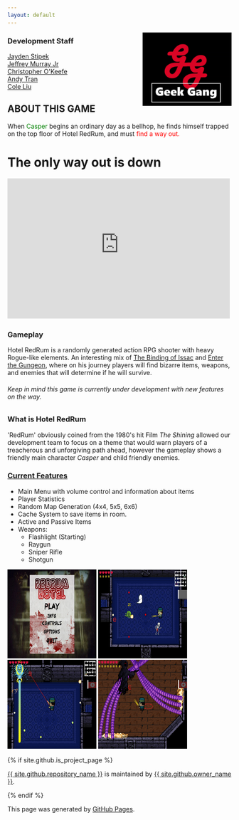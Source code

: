 ```yaml
---
layout: default
---
```

<img src= "./screenshots/logo.jpg" width="200px" style="float:right">

### Development Staff
[Jayden Stipek](https://www.linkedin.com/in/jayden-stipek-aa5460165/)  
[Jeffrey Murray Jr](https://www.linkedin.com/in/jeffmurjr/)  
[Christopher O'Keefe](https://www.linkedin.com/in/chris-o-keefe-a9bba9b7/)  
[Andy Tran](https://www.linkedin.com/in/andy-tran-8968b0170/)  
[Cole Liu](https://www.linkedin.com/in/colezhichen/)  

## ABOUT THIS GAME
When <font color="green">Casper</font> begins an ordinary day as a bellhop, he finds himself trapped on the top floor of Hotel RedRum, and must <font color="red">find a way out.</font>
# The only way out is down
<iframe width="500" height="315" src="https://www.youtube-nocookie.com/embed/IxQwqimojLA" frameborder="0" allow="accelerometer; autoplay; encrypted-media; gyroscope; picture-in-picture" allowfullscreen></iframe>

### Gameplay
Hotel RedRum is a randomly generated action RPG shooter with heavy Rogue-like elements. An interesting mix of [The Binding of Issac](https://store.steampowered.com/app/250900/The_Binding_of_Isaac_Rebirth/) and [Enter the Gungeon](https://store.steampowered.com/app/311690/Enter_the_Gungeon/), where on his journey players will find bizarre items, weapons, and enemies that will determine if he will survive. 
###### Keep in mind this game is currently under development with new features on the way.

### What is Hotel RedRum
'RedRum' obviously coined from the 1980's hit Film _The Shining_ allowed our development team to focus on a theme that would warn players of a treacherous and unforgiving path ahead, however the gameplay shows a friendly main character _Casper_ and child friendly enemies. 

### [Current Features](./gdd.html)
- Main Menu with volume control and information about items
- Player Statistics
- Random Map Generation (4x4, 5x5, 6x6)
- Cache System to save items in room.
- Active and Passive Items
- Weapons:
  - Flashlight (Starting)
  - Raygun
  - Sniper Rifle
  - Shotgun

<img border="0" src="./screenshots/Screenshot_0.png" height="200px" width="200px"/>
<img border="0" src="./screenshots/Screenshot_1.png" height="200px" width="200px"/>
<img border="0" src="./screenshots/Screenshot_2.png" height="200px" width="200px"/>
<img border="0" src="./screenshots/Screenshot_4.png" height="200px" width="200px"/>

{% if site.github.is_project_page %}
<p class="repo-owner"><a href="{{ site.github.repository_url }}">{{ site.github.repository_name }}</a> is maintained by <a href="{{ site.github.owner_url }}">{{ site.github.owner_name }}</a>.</p>
{% endif %}

<p>This page was generated by <a href="https://pages.github.com">GitHub Pages</a>.</p>
